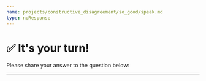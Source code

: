 ```yaml
---
name: projects/constructive_disagreement/so_good/speak.md
type: noResponse
---
```


# ✅ It's your turn!

Please share your answer to the question below:

---
